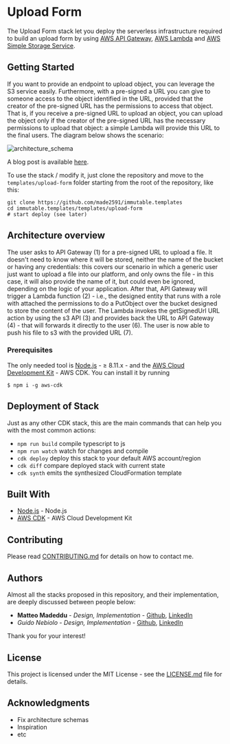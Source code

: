 # Upload Form

The Upload Form stack let you deploy the serverless infrastructure required to build an upload form by using [AWS API Gateway](https://aws.amazon.com/api-gateway/), [AWS Lambda](https://aws.amazon.com/lambda/) and [AWS Simple Storage Service](https://aws.amazon.com/s3/).

## Getting Started

If you want to provide an endpoint to upload object, you can leverage the S3 service easily. Furthermore, with a pre-signed a URL you can give to someone access to the object identified in the URL, provided that the creator of the pre-signed URL has the permissions to access that object. That is, if you receive a pre-signed URL to upload an object, you can upload the object only if the creator of the pre-signed URL has the necessary permissions to upload that object: a simple Lambda will provide this URL to the final users. The diagram below shows the scenario:

![architecture_schema](/templates/upload-form/architecture.png)

A blog post is available [here](https://madeddu.xyz/posts/uploader-stack/).

To use the stack / modify it, just clone the repository and move to the `templates/upload-form` folder starting from the root of the repository, like this:

```
git clone https://github.com/made2591/immutable.templates
cd immutable.templates/templates/upload-form
# start deploy (see later)
```

## Architecture overview

The user asks to API Gateway (1) for a pre-signed URL to upload a file. It doesn't need to know where it will be stored, neither the name of the bucket or having any credentials: this covers our scenario in which a generic user just want to upload a file into our platform, and only owns the file - in this case, it will also provide the name of it, but could even be ignored, depending on the logic of your application. After that, API Gateway will trigger a Lambda function (2) - i.e., the designed entity that runs with a role with attached the permissions to do a PutObject over the bucket designed to store the content of the user. The Lambda invokes the getSignedUrl URL action by using the s3 API (3) and provides back the URL to API Gateway (4) - that will forwards it directly to the user (6). The user is now able to push his file to s3 with the provided URL (7).

### Prerequisites

The only needed tool is [Node.js](https://nodejs.org/en/download/) - ≥ 8.11.x - and the [AWS Cloud Development Kit](https://github.com/awslabs/aws-cdk) - AWS CDK. You can install it by running

```
$ npm i -g aws-cdk
```

## Deployment of Stack

Just as any other CDK stack, this are the main commands that can help you with the most common actions:

 * `npm run build`   compile typescript to js
 * `npm run watch`   watch for changes and compile
 * `cdk deploy`      deploy this stack to your default AWS account/region
 * `cdk diff`        compare deployed stack with current state
 * `cdk synth`       emits the synthesized CloudFormation template

## Built With

* [Node.js](https://nodejs.org/en/download/) - Node.js
* [AWS CDK](https://github.com/awslabs/aws-cdk) - AWS Cloud Development Kit

## Contributing

Please read [CONTRIBUTING.md](https://github.com/made2591/immutable.templates/CONTRIBUTING.md) for details on how to contact me.

## Authors

Almost all the stacks proposed in this repository, and their implementation, are deeply discussed between people below:

* **Matteo Madeddu** - *Design, Implementation* - [Github](https://github.com/made2591/), [LinkedIn](https://www.linkedin.com/in/mmadeddu/)
* *Guido Nebiolo* - *Design, Implementation* - [Github](https://github.com/guidonebiolo/), [LinkedIn](https://www.linkedin.com/in/guidonebiolo/)

Thank you for your interest!

## License

This project is licensed under the MIT License - see the [LICENSE.md](LICENSE.md) file for details.

## Acknowledgments

* Fix architecture schemas
* Inspiration
* etc
